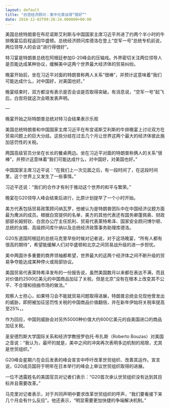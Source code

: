 ```yaml
---
layout: default
title: "白宫经济顾问：美中元首谈得“很好”"
date: 2018-12-02T09:28:24.000000+00:00
---
```


美国总统特朗普在布尼诺斯艾利斯与中国国家主席习近平共进了约两个半小时的牛排晚宴后启程返回华盛顿。总统经济顾问库德洛在登上“空军一号”总统专机前说，两位领导人的会谈“进行得很好”。

特习宴是特朗普总统在阿根廷参加G-20峰会的压轴戏。外界密切关注两位领导人是否能达成某种协议，缓解美中这两个世界最大经济体的贸易纠纷。

晚宴开始前，坐在习近平对面的特朗普称两人关系“很棒”，并预计这意味着“我们可能达成什么，对中国好，对美国也好。”

晚宴结束时，双方都没有表示是否会谈是否取得突破。有消息说，“空军一号”起飞后，白宫将就这次会晤发表声明。

—

晚宴开始之际特朗普总统对特习会结果表示乐观

美国总统特朗普和中国国家主席习近平在布宜诺斯艾利斯的牛排晚宴上讨论双方在贸易问题上的巨大分歧。这些分歧在过去几个月让世界这两个最大的经济体彼此施加惩罚性的关税。

两国高级官员分坐在长长的餐桌两边。坐在习近平对面的特朗普称俩人的关系“很棒”，并预计这意味着“我们可能达成什么，对中国好，对美国也好。”

中国国家主席习近平说：“在我们上一次见面之后，有一段时间了，在这段时间里，这个世界上又发生了一些事情。”

习近平还说：“我们的合作才有利于推动这个世界的和平与繁荣。”

晚宴在G20领导人峰会结束后进行，比原计划提早了一个小时开始。

美方代表包括贸易政策顾问纳瓦罗，他被认为是特朗普团队中在中国经济议题方面最为鹰派的成员。根据白宫提供的名单，美方的其他代表还有国务卿蓬佩奥、财政部部长姆努钦、白宫办公厅主任凯利、贸易代表莱特希泽、国家安全顾问博尔顿、总统的女婿、高级顾问库什纳以及总统经济政策事务助理库德洛。

G20东道国阿根廷的总统马克里早些时候对记者说，对于这场晚宴，“所有人都有很高的期待”，希望能缓解人们对华盛顿和北京之间贸易战升级的进一步担忧。

美中两国许多重要的商界领袖都希望，世界最大的这两个经济体之间不断升级的贸易争夺能达成某种停火或局部协议。

美国贸易代表莱特希泽发布的一份报告说，虽然美国数月以来都在表达不满，而且对价值约2500亿美元的中国商品加征了关税，但是北京“没有在根本上改变其不公平、不合理和扭曲市场的做法。”

观察人士担心，如果特习会不能就贸易问题取得进展，特朗普总统会兑现他曾发出的威胁，即把被加征惩罚性关税的中国商品价值翻倍，并在新年伊始将关税率提高至25%，。

作为回应，中国则威胁会对另外5000种价值大约600亿美元的自美国进口的商品加征关税。

圣安德烈斯大学国际关系和经济学教授罗伯托·布扎斯（Roberto Bouzas）对美国之音说：“我认为，最坏的就是，美中之间的冲突再次表明多边机制的局限，尤其是世贸组织。”

G20峰会星期六在会后发表的峰会宣言中呼吁改革世贸组织、改善其运作。宣言说，G20成员国将于明年在日本举行的峰会上审议世贸组织取得的进展。

一位不透露姓名的美国官员对记者们表示：“G20首次承认世贸组织没有达到其目标并且需要改革。”

马克里对记者表示，对于共同声明中要求改革世贸组织的呼声，“我们要看接下来几个月会有什么反应”。他还表示，“明显需要更加快捷的争端解决机制。”


